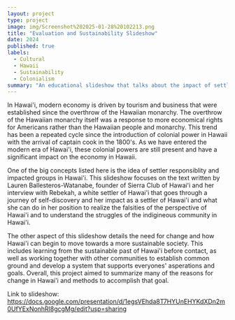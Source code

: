 ```yaml
---
layout: project
type: project
image: img/Screenshot%202025-01-28%20102213.png
title: "Evaluation and Sustainability Slideshow"
date: 2024
published: true
labels:
  - Cultural
  - Hawaii
  - Sustainability
  - Colonialism
summary: "An educational slideshow that talks about the impact of settler colonialism and it's effect on the modern landscape of Hawai'i made for ES 381"
---
```


In Hawai'i, modern economy is driven by tourism and business that were established since the overthrow of the Hawaiian monarchy. The overthrow of the Hawaiian monarchy itself was a response to more economical rights for Americans rather than the Hawaiian people and monarchy. This trend has been a repeated cycle since the introduction of colonial power in Hawaii with the arrival of captain cook in the 1800's. As we have entered the modern era of Hawai'i, these colonial powers are still present and have a significant impact on the economy in Hawaii. 

One of the big concepts listed here is the idea of settler responsiblity and impacted groups in Hawai'i. This slideshow focuses on the text written by Lauren Ballesteros-Watanabe, founder of Sierra Club of Hawaiʻi and her interview with Rebekah, a white settler of Hawai'i that goes through a journey of self-discovery and her impact as a settler of Hawai'i and what she can do in her position to realize the falsities of the perspective of Hawai'i and to understand the struggles of the indigineous community in Hawai'i.

The other aspect of this slideshow details the need for change and how Hawai'i can begin to move towards a more sustainable society. This includes learning from the sustainable past of Hawai'i before contact, as well as working together with other communities to establish common ground and develop a system that supports everyones' asperations and goals. Overall, this project aimed to summarize many of the reasons for change in Hawai'i and methods to accomplish that goal.

Link to slideshow: https://docs.google.com/presentation/d/1egsVEhda8T7HYUnEHYKdXDn2m0UfYExNonhRl8gcgMg/edit?usp=sharing
